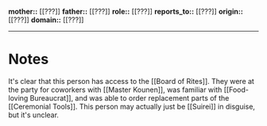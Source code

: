 **mother::** [[???]]
**father::** [[???]]
**role::** [[???]]
**reports_to::** [[???]]
**origin::** [[???]]
**domain::** [[???]]

---
# Notes
It's clear that this person has access to the [[Board of Rites]]. They were at the party for coworkers with [[Master Kounen]], was familiar with [[Food-loving Bureaucrat]], and was able to order replacement parts of the [[Ceremonial Tools]].
This person may actually just be [[Suirei]] in disguise, but it's unclear.